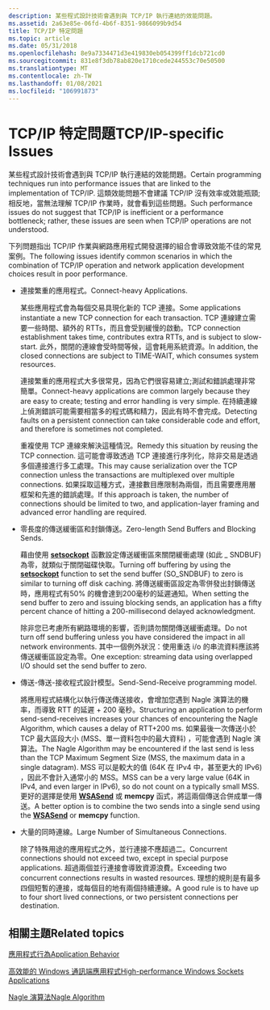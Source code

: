 ```yaml
---
description: 某些程式設計技術會遇到與 TCP/IP 執行連結的效能問題。
ms.assetid: 2a63e85e-06fd-4b6f-8351-9866099b9d54
title: TCP/IP 特定問題
ms.topic: article
ms.date: 05/31/2018
ms.openlocfilehash: 8e9a7334471d3e419830eb054399ff1dcb721cd0
ms.sourcegitcommit: 831e8f3db78ab820e1710cede244553c70e50500
ms.translationtype: MT
ms.contentlocale: zh-TW
ms.lasthandoff: 01/08/2021
ms.locfileid: "106991873"
---
```

# <a name="tcpip-specific-issues"></a><span data-ttu-id="95bb6-103">TCP/IP 特定問題</span><span class="sxs-lookup"><span data-stu-id="95bb6-103">TCP/IP-specific Issues</span></span>

<span data-ttu-id="95bb6-104">某些程式設計技術會遇到與 TCP/IP 執行連結的效能問題。</span><span class="sxs-lookup"><span data-stu-id="95bb6-104">Certain programming techniques run into performance issues that are linked to the implementation of TCP/IP.</span></span> <span data-ttu-id="95bb6-105">這類效能問題不會建議 TCP/IP 沒有效率或效能瓶頸;相反地，當無法理解 TCP/IP 作業時，就會看到這些問題。</span><span class="sxs-lookup"><span data-stu-id="95bb6-105">Such performance issues do not suggest that TCP/IP is inefficient or a performance bottleneck; rather, these issues are seen when TCP/IP operations are not understood.</span></span>

<span data-ttu-id="95bb6-106">下列問題指出 TCP/IP 作業與網路應用程式開發選擇的組合會導致效能不佳的常見案例。</span><span class="sxs-lookup"><span data-stu-id="95bb6-106">The following issues identify common scenarios in which the combination of TCP/IP operation and network application development choices result in poor performance.</span></span>

-   <span data-ttu-id="95bb6-107">連接繁重的應用程式。</span><span class="sxs-lookup"><span data-stu-id="95bb6-107">Connect-heavy Applications.</span></span>

    <span data-ttu-id="95bb6-108">某些應用程式會為每個交易具現化新的 TCP 連接。</span><span class="sxs-lookup"><span data-stu-id="95bb6-108">Some applications instantiate a new TCP connection for each transaction.</span></span> <span data-ttu-id="95bb6-109">TCP 連線建立需要一些時間、額外的 RTTs，而且會受到緩慢的啟動。</span><span class="sxs-lookup"><span data-stu-id="95bb6-109">TCP connection establishment takes time, contributes extra RTTs, and is subject to slow-start.</span></span> <span data-ttu-id="95bb6-110">此外，關閉的連線會受時間等候，這會耗用系統資源。</span><span class="sxs-lookup"><span data-stu-id="95bb6-110">In addition, the closed connections are subject to TIME-WAIT, which consumes system resources.</span></span>

    <span data-ttu-id="95bb6-111">連接繁重的應用程式大多很常見，因為它們很容易建立;測試和錯誤處理非常簡單。</span><span class="sxs-lookup"><span data-stu-id="95bb6-111">Connect-heavy applications are common largely because they are easy to create; testing and error handling is very simple.</span></span> <span data-ttu-id="95bb6-112">在持續連線上偵測錯誤可能需要相當多的程式碼和精力，因此有時不會完成。</span><span class="sxs-lookup"><span data-stu-id="95bb6-112">Detecting faults on a persistent connection can take considerable code and effort, and therefore is sometimes not completed.</span></span>

    <span data-ttu-id="95bb6-113">重複使用 TCP 連線來解決這種情況。</span><span class="sxs-lookup"><span data-stu-id="95bb6-113">Remedy this situation by reusing the TCP connection.</span></span> <span data-ttu-id="95bb6-114">這可能會導致透過 TCP 連接進行序列化，除非交易是透過多個連接進行多工處理。</span><span class="sxs-lookup"><span data-stu-id="95bb6-114">This may cause serialization over the TCP connection unless the transactions are multiplexed over multiple connections.</span></span> <span data-ttu-id="95bb6-115">如果採取這種方式，連接數目應限制為兩個，而且需要應用層框架和先進的錯誤處理。</span><span class="sxs-lookup"><span data-stu-id="95bb6-115">If this approach is taken, the number of connections should be limited to two, and application-layer framing and advanced error handling are required.</span></span>

-   <span data-ttu-id="95bb6-116">零長度的傳送緩衝區和封鎖傳送。</span><span class="sxs-lookup"><span data-stu-id="95bb6-116">Zero-length Send Buffers and Blocking Sends.</span></span>

    <span data-ttu-id="95bb6-117">藉由使用 [**setsockopt**](/windows/desktop/api/winsock/nf-winsock-setsockopt) 函數設定傳送緩衝區來關閉緩衝處理 (如此 \_ SNDBUF) 為零，就類似于關閉磁碟快取。</span><span class="sxs-lookup"><span data-stu-id="95bb6-117">Turning off buffering by using the [**setsockopt**](/windows/desktop/api/winsock/nf-winsock-setsockopt) function to set the send buffer (SO\_SNDBUF) to zero is similar to turning off disk caching.</span></span> <span data-ttu-id="95bb6-118">將傳送緩衝區設定為零併發出封鎖傳送時，應用程式有50% 的機會達到200毫秒的延遲通知。</span><span class="sxs-lookup"><span data-stu-id="95bb6-118">When setting the send buffer to zero and issuing blocking sends, an application has a fifty percent chance of hitting a 200-millisecond delayed acknowledgment.</span></span>

    <span data-ttu-id="95bb6-119">除非您已考慮所有網路環境的影響，否則請勿關閉傳送緩衝處理。</span><span class="sxs-lookup"><span data-stu-id="95bb6-119">Do not turn off send buffering unless you have considered the impact in all network environments.</span></span> <span data-ttu-id="95bb6-120">其中一個例外狀況：使用重迭 i/o 的串流資料應該將傳送緩衝區設定為零。</span><span class="sxs-lookup"><span data-stu-id="95bb6-120">One exception: streaming data using overlapped I/O should set the send buffer to zero.</span></span>

-   <span data-ttu-id="95bb6-121">傳送-傳送-接收程式設計模型。</span><span class="sxs-lookup"><span data-stu-id="95bb6-121">Send-Send-Receive programming model.</span></span>

    <span data-ttu-id="95bb6-122">將應用程式結構化以執行傳送傳送接收，會增加您遇到 Nagle 演算法的機率，而導致 RTT 的延遲 + 200 毫秒。</span><span class="sxs-lookup"><span data-stu-id="95bb6-122">Structuring an application to perform send-send-receives increases your chances of encountering the Nagle Algorithm, which causes a delay of RTT+200 ms.</span></span> <span data-ttu-id="95bb6-123">如果最後一次傳送小於 TCP 最大區段大小 (MSS、單一資料包中的最大資料) ，可能會遇到 Nagle 演算法。</span><span class="sxs-lookup"><span data-stu-id="95bb6-123">The Nagle Algorithm may be encountered if the last send is less than the TCP Maximum Segment Size (MSS, the maximum data in a single datagram).</span></span> <span data-ttu-id="95bb6-124">MSS 可以是較大的值 (64K 在 IPv4 中，甚至更大的 IPv6) ，因此不會計入通常小的 MSS。</span><span class="sxs-lookup"><span data-stu-id="95bb6-124">MSS can be a very large value (64K in IPv4, and even larger in IPv6), so do not count on a typically small MSS.</span></span> <span data-ttu-id="95bb6-125">更好的選擇是使用 [**WSASend**](/windows/desktop/api/Winsock2/nf-winsock2-wsasend) 或 **memcpy** 函式，將這兩個傳送合併成單一傳送。</span><span class="sxs-lookup"><span data-stu-id="95bb6-125">A better option is to combine the two sends into a single send using the [**WSASend**](/windows/desktop/api/Winsock2/nf-winsock2-wsasend) or **memcpy** function.</span></span>

-   <span data-ttu-id="95bb6-126">大量的同時連線。</span><span class="sxs-lookup"><span data-stu-id="95bb6-126">Large Number of Simultaneous Connections.</span></span>

    <span data-ttu-id="95bb6-127">除了特殊用途的應用程式之外，並行連接不應超過二。</span><span class="sxs-lookup"><span data-stu-id="95bb6-127">Concurrent connections should not exceed two, except in special purpose applications.</span></span> <span data-ttu-id="95bb6-128">超過兩個並行連接會導致資源浪費。</span><span class="sxs-lookup"><span data-stu-id="95bb6-128">Exceeding two concurrent connections results in wasted resources.</span></span> <span data-ttu-id="95bb6-129">理想的規則是有最多四個短暫的連接，或每個目的地有兩個持續連線。</span><span class="sxs-lookup"><span data-stu-id="95bb6-129">A good rule is to have up to four short lived connections, or two persistent connections per destination.</span></span>

## <a name="related-topics"></a><span data-ttu-id="95bb6-130">相關主題</span><span class="sxs-lookup"><span data-stu-id="95bb6-130">Related topics</span></span>

<dl> <dt>

[<span data-ttu-id="95bb6-131">應用程式行為</span><span class="sxs-lookup"><span data-stu-id="95bb6-131">Application Behavior</span></span>](application-behavior-2.md)
</dt> <dt>

[<span data-ttu-id="95bb6-132">高效能的 Windows 通訊端應用程式</span><span class="sxs-lookup"><span data-stu-id="95bb6-132">High-performance Windows Sockets Applications</span></span>](high-performance-windows-sockets-applications-2.md)
</dt> <dt>

[<span data-ttu-id="95bb6-133">Nagle 演算法</span><span class="sxs-lookup"><span data-stu-id="95bb6-133">Nagle Algorithm</span></span>](https://msdn.microsoft.com/library/ms817942.aspx)
</dt> </dl>

 

 



